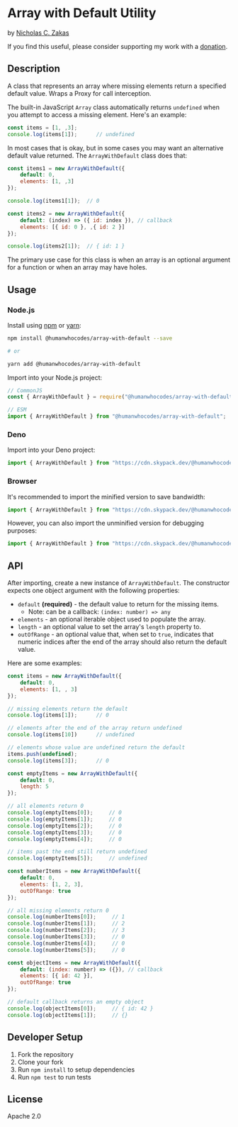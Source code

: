 # Array with Default Utility

by [Nicholas C. Zakas](https://humanwhocodes.com)

If you find this useful, please consider supporting my work with a [donation](https://humanwhocodes.com/donate).

## Description

A class that represents an array where missing elements return a specified default value. Wraps a Proxy for call interception.

The built-in JavaScript `Array` class automatically returns `undefined` when you attempt to access a missing element. Here's an example:

```js
const items = [1, ,3];
console.log(items[1]);      // undefined
```

In most cases that is okay, but in some cases you may want an alternative default value returned. The `ArrayWithDefault` class does that:

```js
const items1 = new ArrayWithDefault({
    default: 0,
    elements: [1, ,3]
});

console.log(items1[1]);  // 0

const items2 = new ArrayWithDefault({
    default: (index) => ({ id: index }), // callback
    elements: [{ id: 0 }, ,{ id: 2 }]
});

console.log(items2[1]);  // { id: 1 }
```

The primary use case for this class is when an array is an optional argument for a function or when an array may have holes.

## Usage

### Node.js

Install using [npm][npm] or [yarn][yarn]:

```bash
npm install @humanwhocodes/array-with-default --save

# or

yarn add @humanwhocodes/array-with-default
```

Import into your Node.js project:

```js
// CommonJS
const { ArrayWithDefault } = require("@humanwhocodes/array-with-default");

// ESM
import { ArrayWithDefault } from "@humanwhocodes/array-with-default";
```

### Deno

Import into your Deno project:

```js
import { ArrayWithDefault } from "https://cdn.skypack.dev/@humanwhocodes/array-with-default?dts";
```

### Browser

It's recommended to import the minified version to save bandwidth:

```js
import { ArrayWithDefault } from "https://cdn.skypack.dev/@humanwhocodes/array-with-default?min";
```

However, you can also import the unminified version for debugging purposes:

```js
import { ArrayWithDefault } from "https://cdn.skypack.dev/@humanwhocodes/array-with-default";
```

## API

After importing, create a new instance of `ArrayWithDefault`. The constructor expects one object argument with the following properties:

* `default` **(required)** - the default value to return for the missing items.
  * Note: can be a callback: `(index: number) => any`
* `elements` - an optional iterable object used to populate the array.
* `length` - an optional value to set the array's `length` property to.
* `outOfRange` - an optional value that, when set to `true`, indicates that numeric indices after the end of the array should also return the default value.

Here are some examples:

```js
const items = new ArrayWithDefault({
    default: 0,
    elements: [1, , 3]
});

// missing elements return the default
console.log(items[1]);      // 0

// elements after the end of the array return undefined
console.log(items[10])      // undefined

// elements whose value are undefined return the default
items.push(undefined);
console.log(items[3]);      // 0

const emptyItems = new ArrayWithDefault({
    default: 0,
    length: 5
});

// all elements return 0
console.log(emptyItems[0]);     // 0
console.log(emptyItems[1]);     // 0
console.log(emptyItems[2]);     // 0
console.log(emptyItems[3]);     // 0
console.log(emptyItems[4]);     // 0

// items past the end still return undefined
console.log(emptyItems[5]);     // undefined

const numberItems = new ArrayWithDefault({
    default: 0,
    elements: [1, 2, 3],
    outOfRange: true
});

// all missing elements return 0
console.log(numberItems[0]);     // 1
console.log(numberItems[1]);     // 2
console.log(numberItems[2]);     // 3
console.log(numberItems[3]);     // 0
console.log(numberItems[4]);     // 0
console.log(numberItems[5]);     // 0

const objectItems = new ArrayWithDefault({
    default: (index: number) => ({}), // callback
    elements: [{ id: 42 }],
    outOfRange: true
});

// default callback returns an empty object
console.log(objectItems[0]);     // { id: 42 }
console.log(objectItems[1]);     // {}
```

## Developer Setup

1. Fork the repository
2. Clone your fork
3. Run `npm install` to setup dependencies
4. Run `npm test` to run tests

## License

Apache 2.0

[npm]: https://npmjs.com/
[yarn]: https://yarnpkg.com/
